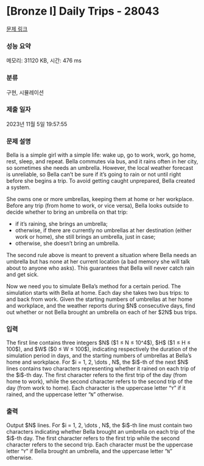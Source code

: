 # [Bronze I] Daily Trips - 28043 

[문제 링크](https://www.acmicpc.net/problem/28043) 

### 성능 요약

메모리: 31120 KB, 시간: 476 ms

### 분류

구현, 시뮬레이션

### 제출 일자

2023년 11월 5일 19:57:55

### 문제 설명

<p>Bella is a simple girl with a simple life: wake up, go to work, work, go home, rest, sleep, and repeat. Bella commutes via bus, and it rains often in her city, so sometimes she needs an umbrella. However, the local weather forecast is unreliable, so Bella can’t be sure if it’s going to rain or not until right before she begins a trip. To avoid getting caught unprepared, Bella created a system.</p>

<p>She owns one or more umbrellas, keeping them at home or her workplace. Before any trip (from home to work, or vice versa), Bella looks outside to decide whether to bring an umbrella on that trip:</p>

<ul>
	<li>if it’s raining, she brings an umbrella;</li>
	<li>otherwise, if there are currently no umbrellas at her destination (either work or home), she still brings an umbrella, just in case;</li>
	<li>otherwise, she doesn’t bring an umbrella.</li>
</ul>

<p>The second rule above is meant to prevent a situation where Bella needs an umbrella but has none at her current location (a bad memory she will talk about to anyone who asks). This guarantees that Bella will never catch rain and get sick.</p>

<p>Now we need you to simulate Bella’s method for a certain period. The simulation starts with Bella at home. Each day she takes two bus trips: to and back from work. Given the starting numbers of umbrellas at her home and workplace, and the weather reports during $N$ consecutive days, find out whether or not Bella brought an umbrella on each of her $2N$ bus trips.</p>

### 입력 

 <p>The first line contains three integers $N$ ($1 ≤ N ≤ 10^4$), $H$ ($1 ≤ H ≤ 100$), and $W$ ($0 ≤ W ≤ 100$), indicating respectively the duration of the simulation period in days, and the starting numbers of umbrellas at Bella’s home and workplace. For $i = 1, 2, \dots , N$, the $i$-th of the next $N$ lines contains two characters representing whether it rained on each trip of the $i$-th day. The first character refers to the first trip of the day (from home to work), while the second character refers to the second trip of the day (from work to home). Each character is the uppercase letter “<code>Y</code>” if it rained, and the uppercase letter “<code>N</code>” otherwise.</p>

### 출력 

 <p>Output $N$ lines. For $i = 1, 2, \dots , N$, the $i$-th line must contain two characters indicating whether Bella brought an umbrella on each trip of the $i$-th day. The first character refers to the first trip while the second character refers to the second trip. Each character must be the uppercase letter “<code>Y</code>” if Bella brought an umbrella, and the uppercase letter “<code>N</code>” otherwise.</p>

